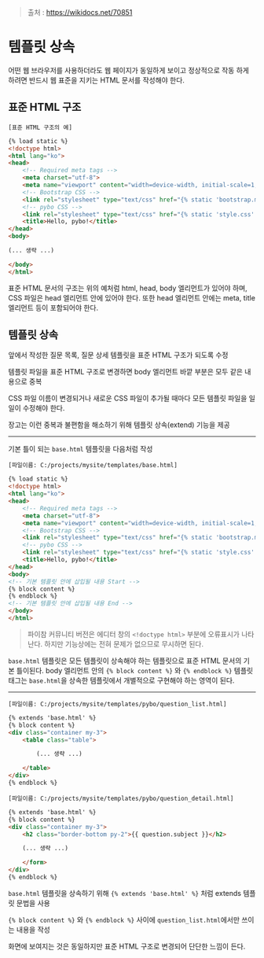 > 출처 : https://wikidocs.net/70851



# 템플릿 상속

어떤 웹 브라우저를 사용하더라도 웹 페이지가 동일하게 보이고 정상적으로 작동 하게 하려면 반드시 웹 표준을 지키는 HTML 문서를 작성해야 한다.



## 표준 HTML 구조

`[표준 HTML 구조의 예]`

```html
{% load static %}
<!doctype html>
<html lang="ko">
<head>
    <!-- Required meta tags -->
    <meta charset="utf-8">
    <meta name="viewport" content="width=device-width, initial-scale=1, shrink-to-fit=no">
    <!-- Bootstrap CSS -->
    <link rel="stylesheet" type="text/css" href="{% static 'bootstrap.min.css' %}">
    <!-- pybo CSS -->
    <link rel="stylesheet" type="text/css" href="{% static 'style.css' %}">
    <title>Hello, pybo!</title>
</head>
<body>

(... 생략 ...)

</body>
</html>
```

표준 HTML 문서의 구조는 위의 예처럼 html, head, body 엘리먼트가 있어야 하며, CSS 파일은 head 엘리먼트 안에 있어야 한다. 또한 head 엘리먼트 안에는 meta, title 엘리먼트 등이 포함되어야 한다.



## 템플릿 상속

앞에서 작성한 질문 목록, 질문 상세 템플릿을 표준 HTML 구조가 되도록 수정

템플릿 파일을 표준 HTML 구조로 변경하면 body 엘리먼트 바깥 부분은 모두 같은 내용으로 중복

CSS 파일 이름이 변경되거나 새로운 CSS 파일이 추가될 때마다 모든 템플릿 파일을 일일이 수정해야 한다.

장고는 이런 중복과 불편함을 해소하기 위해 템플릿 상속(extend) 기능을 제공

---

기본 틀이 되는 `base.html` 템플릿을 다음처럼 작성

`[파일이름: C:/projects/mysite/templates/base.html]`

```html
{% load static %}
<!doctype html>
<html lang="ko">
<head>
    <!-- Required meta tags -->
    <meta charset="utf-8">
    <meta name="viewport" content="width=device-width, initial-scale=1, shrink-to-fit=no">
    <!-- Bootstrap CSS -->
    <link rel="stylesheet" type="text/css" href="{% static 'bootstrap.min.css' %}">
    <!-- pybo CSS -->
    <link rel="stylesheet" type="text/css" href="{% static 'style.css' %}">
    <title>Hello, pybo!</title>
</head>
<body>
<!-- 기본 템플릿 안에 삽입될 내용 Start -->
{% block content %}
{% endblock %}
<!-- 기본 템플릿 안에 삽입될 내용 End -->
</body>
</html>
```

> 파이참 커뮤니티 버전은 에디터 창의 `<!doctype html>` 부분에 오류표시가 나타난다. 하지만 기능상에는 전혀 문제가 없으므로 무시하면 된다.

`base.html` 템플릿은 모든 템플릿이 상속해야 하는 템플릿으로 표준 HTML 문서의 기본 틀이된다. body 엘리먼트 안의 `{% block content %}` 와 `{% endblock %}` 템플릿 태그는 `base.html`을 상속한 템플릿에서 개별적으로 구현해야 하는 영역이 된다.

---

`[파일이름: C:/projects/mysite/templates/pybo/question_list.html]`

```html
{% extends 'base.html' %}
{% block content %}
<div class="container my-3">
    <table class="table">

        (... 생략 ...)

    </table>
</div>
{% endblock %}
```

`[파일이름: C:/projects/mysite/templates/pybo/question_detail.html]`

```html
{% extends 'base.html' %}
{% block content %}
<div class="container my-3">
    <h2 class="border-bottom py-2">{{ question.subject }}</h2>

    (... 생략 ...)

    </form>
</div>
{% endblock %}
```

`base.html` 템플릿을 상속하기 위해 `{% extends 'base.html' %}` 처럼 extends 템플릿 문법을 사용

 `{% block content %}` 와 `{% endblock %}` 사이에 `question_list.html`에서만 쓰이는 내용을 작성

화면에 보여지는 것은 동일하지만 표준 HTML 구조로 변경되어 단단한 느낌이 든다.